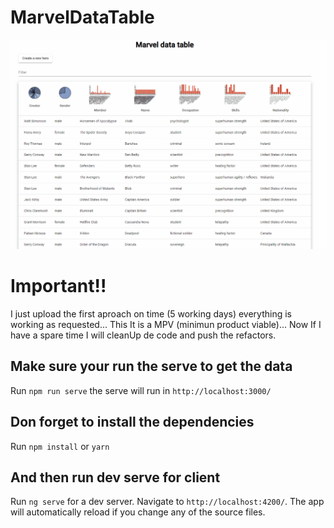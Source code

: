 # MarvelDataTable

![alt text](https://github.com/AleSkywaker/Marvel-Mat-table/blob/main/mat-table.gif?raw=true)

# Important!!

I just upload the first aproach on time (5 working days)
everything is working as requested...
This It is a MPV (minimun product viable)...
Now If I have a spare time I will cleanUp de code and push the refactors.

## Make sure your run the serve to get the data

Run `npm run serve` the serve will run in `http://localhost:3000/`

## Don forget to install the dependencies

Run `npm install`  or `yarn`

## And then run dev serve for client

Run `ng serve` for a dev server. Navigate to `http://localhost:4200/`. The app will automatically reload if you change any of the source files.



